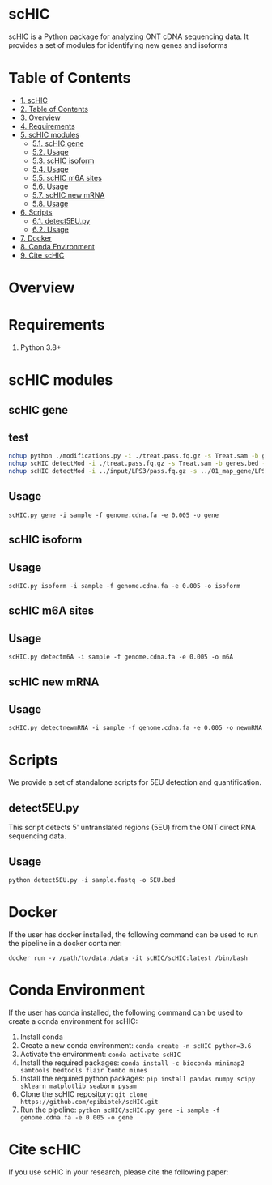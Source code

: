 # scHIC

scHIC is a Python package for analyzing ONT cDNA sequencing data. It provides a set of modules for identifying new genes and isoforms

# Table of Contents
<!-- TOC -->

- [1. scHIC](#1-scHIC)
- [2. Table of Contents](#2-table-of-contents)
- [3. Overview](#3-overview)
- [4. Requirements](#4-requirements)
- [5. scHIC modules](#5-scHIC-modules)
    - [5.1. scHIC gene](#51-scHIC-gene)
    - [5.2. Usage](#52-usage)
    - [5.3. scHIC isoform](#53-scHIC-isoform)
    - [5.4. Usage](#54-usage)
    - [5.5. scHIC m6A sites](#55-scHIC-m6a-sites)
    - [5.6. Usage](#56-usage)
    - [5.7. scHIC new mRNA](#57-scHIC-new-mrna)
    - [5.8. Usage](#58-usage)
- [6. Scripts](#6-scripts)
    - [6.1. detect5EU.py](#61-detect5eupy)
    - [6.2. Usage](#62-usage)
- [7. Docker](#7-docker)
- [8. Conda Environment](#8-conda-environment)
- [9. Cite scHIC](#9-cite-scHIC)

<!-- /TOC -->

# Overview



# Requirements

1. Python 3.8+


# scHIC modules



## scHIC gene

## test
```bash
nohup python ./modifications.py -i ./treat.pass.fq.gz -s Treat.sam -b genes.bed -o test.treat.mod.bed > test.treat.mod.log 2>&1 &
nohup scHIC detectMod -i ./treat.pass.fq.gz -s Treat.sam -b genes.bed -o test.treat.mod.detectMod.bed > test.treat.mod.detectMod.log 2>&1 &
nohup scHIC detectMod -i ../input/LPS3/pass.fq.gz -s ../01_map_gene/LPS3_gene.sam -b ../reference/genes/genes.bed -o ./LPS3_modfi.bed &
```

## Usage

`scHIC.py gene -i sample -f genome.cdna.fa -e 0.005 -o gene`

## scHIC isoform

## Usage

`scHIC.py isoform -i sample -f genome.cdna.fa -e 0.005 -o isoform`

## scHIC m6A sites

## Usage

`scHIC.py detectm6A -i sample -f genome.cdna.fa -e 0.005 -o m6A`

## scHIC new mRNA

## Usage

`scHIC.py detectnewmRNA -i sample -f genome.cdna.fa -e 0.005 -o newmRNA`

# Scripts

We provide a set of standalone scripts for 5EU detection and quantification.

## detect5EU.py

This script detects 5' untranslated regions (5EU) from the ONT direct RNA sequencing data.

## Usage

`python detect5EU.py -i sample.fastq -o 5EU.bed`

# Docker

If the user has docker installed, the following command can be used to run the pipeline in a docker container:

```
docker run -v /path/to/data:/data -it scHIC/scHIC:latest /bin/bash
```

# Conda Environment

If the user has conda installed, the following command can be used to create a conda environment for scHIC:

1. Install conda
2. Create a new conda environment: `conda create -n scHIC python=3.6`
3. Activate the environment: `conda activate scHIC`
4. Install the required packages: `conda install -c bioconda minimap2 samtools bedtools flair tombo mines`
5. Install the required python packages: `pip install pandas numpy scipy sklearn matplotlib seaborn pysam`
6. Clone the scHIC repository: `git clone https://github.com/epibiotek/scHIC.git`
7. Run the pipeline: `python scHIC/scHIC.py gene -i sample -f genome.cdna.fa -e 0.005 -o gene`

# Cite scHIC

If you use scHIC in your research, please cite the following paper: